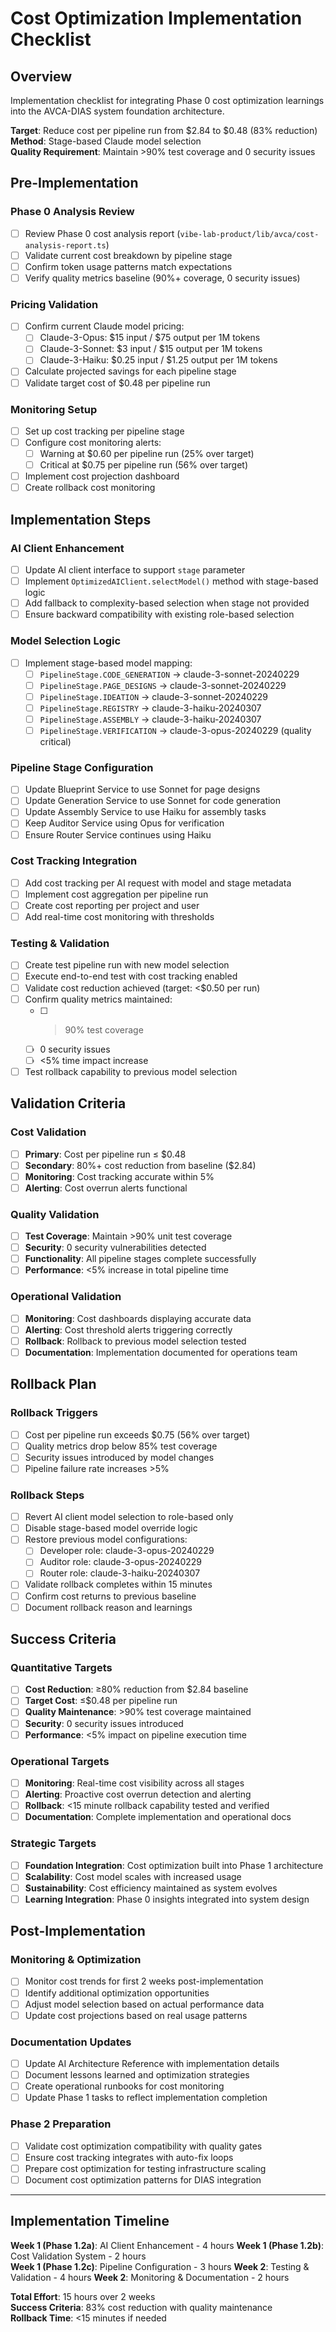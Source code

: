 # Cost Optimization Implementation Checklist

## Overview
Implementation checklist for integrating Phase 0 cost optimization learnings into the AVCA-DIAS system foundation architecture.

**Target**: Reduce cost per pipeline run from $2.84 to $0.48 (83% reduction)  
**Method**: Stage-based Claude model selection  
**Quality Requirement**: Maintain >90% test coverage and 0 security issues  

## Pre-Implementation

### Phase 0 Analysis Review
- [ ] Review Phase 0 cost analysis report (`vibe-lab-product/lib/avca/cost-analysis-report.ts`)
- [ ] Validate current cost breakdown by pipeline stage
- [ ] Confirm token usage patterns match expectations
- [ ] Verify quality metrics baseline (90%+ coverage, 0 security issues)

### Pricing Validation
- [ ] Confirm current Claude model pricing:
  - [ ] Claude-3-Opus: $15 input / $75 output per 1M tokens
  - [ ] Claude-3-Sonnet: $3 input / $15 output per 1M tokens  
  - [ ] Claude-3-Haiku: $0.25 input / $1.25 output per 1M tokens
- [ ] Calculate projected savings for each pipeline stage
- [ ] Validate target cost of $0.48 per pipeline run

### Monitoring Setup
- [ ] Set up cost tracking per pipeline stage
- [ ] Configure cost monitoring alerts:
  - [ ] Warning at $0.60 per pipeline run (25% over target)
  - [ ] Critical at $0.75 per pipeline run (56% over target)
- [ ] Implement cost projection dashboard
- [ ] Create rollback cost monitoring

## Implementation Steps

### AI Client Enhancement
- [ ] Update AI client interface to support `stage` parameter
- [ ] Implement `OptimizedAIClient.selectModel()` method with stage-based logic
- [ ] Add fallback to complexity-based selection when stage not provided
- [ ] Ensure backward compatibility with existing role-based selection

### Model Selection Logic
- [ ] Implement stage-based model mapping:
  - [ ] `PipelineStage.CODE_GENERATION` → claude-3-sonnet-20240229
  - [ ] `PipelineStage.PAGE_DESIGNS` → claude-3-sonnet-20240229
  - [ ] `PipelineStage.IDEATION` → claude-3-sonnet-20240229
  - [ ] `PipelineStage.REGISTRY` → claude-3-haiku-20240307
  - [ ] `PipelineStage.ASSEMBLY` → claude-3-haiku-20240307
  - [ ] `PipelineStage.VERIFICATION` → claude-3-opus-20240229 (quality critical)

### Pipeline Stage Configuration
- [ ] Update Blueprint Service to use Sonnet for page designs
- [ ] Update Generation Service to use Sonnet for code generation
- [ ] Update Assembly Service to use Haiku for assembly tasks
- [ ] Keep Auditor Service using Opus for verification
- [ ] Ensure Router Service continues using Haiku

### Cost Tracking Integration
- [ ] Add cost tracking per AI request with model and stage metadata
- [ ] Implement cost aggregation per pipeline run
- [ ] Create cost reporting per project and user
- [ ] Add real-time cost monitoring with thresholds

### Testing & Validation
- [ ] Create test pipeline run with new model selection
- [ ] Execute end-to-end test with cost tracking enabled
- [ ] Validate cost reduction achieved (target: <$0.50 per run)
- [ ] Confirm quality metrics maintained:
  - [ ] >90% test coverage
  - [ ] 0 security issues
  - [ ] <5% time impact increase
- [ ] Test rollback capability to previous model selection

## Validation Criteria

### Cost Validation
- [ ] **Primary**: Cost per pipeline run ≤ $0.48
- [ ] **Secondary**: 80%+ cost reduction from baseline ($2.84)
- [ ] **Monitoring**: Cost tracking accurate within 5%
- [ ] **Alerting**: Cost overrun alerts functional

### Quality Validation  
- [ ] **Test Coverage**: Maintain >90% unit test coverage
- [ ] **Security**: 0 security vulnerabilities detected
- [ ] **Functionality**: All pipeline stages complete successfully
- [ ] **Performance**: <5% increase in total pipeline time

### Operational Validation
- [ ] **Monitoring**: Cost dashboards displaying accurate data
- [ ] **Alerting**: Cost threshold alerts triggering correctly  
- [ ] **Rollback**: Rollback to previous model selection tested
- [ ] **Documentation**: Implementation documented for operations team

## Rollback Plan

### Rollback Triggers
- [ ] Cost per pipeline run exceeds $0.75 (56% over target)
- [ ] Quality metrics drop below 85% test coverage
- [ ] Security issues introduced by model changes
- [ ] Pipeline failure rate increases >5%

### Rollback Steps
- [ ] Revert AI client model selection to role-based only
- [ ] Disable stage-based model override logic
- [ ] Restore previous model configurations:
  - [ ] Developer role: claude-3-opus-20240229
  - [ ] Auditor role: claude-3-opus-20240229  
  - [ ] Router role: claude-3-haiku-20240307
- [ ] Validate rollback completes within 15 minutes
- [ ] Confirm cost returns to previous baseline
- [ ] Document rollback reason and learnings

## Success Criteria

### Quantitative Targets
- [ ] **Cost Reduction**: ≥80% reduction from $2.84 baseline
- [ ] **Target Cost**: ≤$0.48 per pipeline run
- [ ] **Quality Maintenance**: >90% test coverage maintained
- [ ] **Security**: 0 security issues introduced
- [ ] **Performance**: <5% impact on pipeline execution time

### Operational Targets  
- [ ] **Monitoring**: Real-time cost visibility across all stages
- [ ] **Alerting**: Proactive cost overrun detection and alerting
- [ ] **Rollback**: <15 minute rollback capability tested and verified
- [ ] **Documentation**: Complete implementation and operational docs

### Strategic Targets
- [ ] **Foundation Integration**: Cost optimization built into Phase 1 architecture
- [ ] **Scalability**: Cost model scales with increased usage
- [ ] **Sustainability**: Cost efficiency maintained as system evolves
- [ ] **Learning Integration**: Phase 0 insights integrated into system design

## Post-Implementation

### Monitoring & Optimization
- [ ] Monitor cost trends for first 2 weeks post-implementation
- [ ] Identify additional optimization opportunities
- [ ] Adjust model selection based on actual performance data
- [ ] Update cost projections based on real usage patterns

### Documentation Updates
- [ ] Update AI Architecture Reference with implementation details
- [ ] Document lessons learned and optimization strategies
- [ ] Create operational runbooks for cost monitoring
- [ ] Update Phase 1 tasks to reflect implementation completion

### Phase 2 Preparation
- [ ] Validate cost optimization compatibility with quality gates
- [ ] Ensure cost tracking integrates with auto-fix loops
- [ ] Prepare cost optimization for testing infrastructure scaling
- [ ] Document cost optimization patterns for DIAS integration

---

## Implementation Timeline

**Week 1 (Phase 1.2a)**: AI Client Enhancement - 4 hours
**Week 1 (Phase 1.2b)**: Cost Validation System - 2 hours  
**Week 1 (Phase 1.2c)**: Pipeline Configuration - 3 hours
**Week 2**: Testing & Validation - 4 hours
**Week 2**: Monitoring & Documentation - 2 hours

**Total Effort**: 15 hours over 2 weeks  
**Success Criteria**: 83% cost reduction with quality maintenance  
**Rollback Time**: <15 minutes if needed